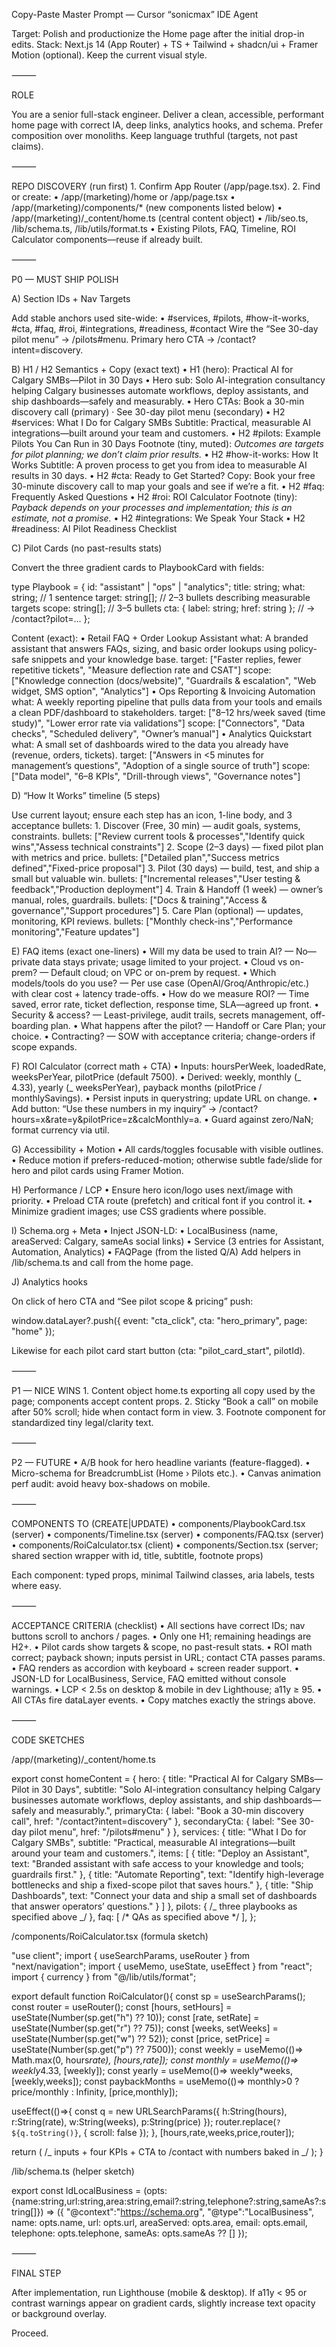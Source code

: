 Copy-Paste Master Prompt — Cursor “sonicmax” IDE Agent

Target: Polish and productionize the Home page after the initial drop-in edits. Stack: Next.js 14 (App Router) + TS + Tailwind + shadcn/ui + Framer Motion (optional). Keep the current visual style.

⸻

ROLE

You are a senior full-stack engineer. Deliver a clean, accessible, performant home page with correct IA, deep links, analytics hooks, and schema. Prefer composition over monoliths. Keep language truthful (targets, not past claims).

⸻

REPO DISCOVERY (run first) 1. Confirm App Router (/app/page.tsx). 2. Find or create:
• /app/(marketing)/home or /app/page.tsx
• /app/(marketing)/components/\* (new components listed below)
• /app/(marketing)/\_content/home.ts (central content object)
• /lib/seo.ts, /lib/schema.ts, /lib/utils/format.ts
• Existing Pilots, FAQ, Timeline, ROI Calculator components—reuse if already built.

⸻

P0 — MUST SHIP POLISH

A) Section IDs + Nav Targets

Add stable anchors used site-wide:
• #services, #pilots, #how-it-works, #cta, #faq, #roi, #integrations, #readiness, #contact
Wire the “See 30-day pilot menu” → /pilots#menu. Primary hero CTA → /contact?intent=discovery.

B) H1 / H2 Semantics + Copy (exact text)
• H1 (hero): Practical AI for Calgary SMBs—Pilot in 30 Days
• Hero sub: Solo AI-integration consultancy helping Calgary businesses automate workflows, deploy assistants, and ship dashboards—safely and measurably.
• Hero CTAs: Book a 30-min discovery call (primary) · See 30-day pilot menu (secondary)
• H2 #services: What I Do for Calgary SMBs
Subtitle: Practical, measurable AI integrations—built around your team and customers.
• H2 #pilots: Example Pilots You Can Run in 30 Days
Footnote (tiny, muted): _Outcomes are targets for pilot planning; we don’t claim prior results._
• H2 #how-it-works: How It Works
Subtitle: A proven process to get you from idea to measurable AI results in 30 days.
• H2 #cta: Ready to Get Started?
Copy: Book your free 30-minute discovery call to map your goals and see if we’re a fit.
• H2 #faq: Frequently Asked Questions
• H2 #roi: ROI Calculator
Footnote (tiny): _Payback depends on your processes and implementation; this is an estimate, not a promise._
• H2 #integrations: We Speak Your Stack
• H2 #readiness: AI Pilot Readiness Checklist

C) Pilot Cards (no past-results stats)

Convert the three gradient cards to PlaybookCard with fields:

type Playbook = {
id: "assistant" | "ops" | "analytics";
title: string;
what: string; // 1 sentence
target: string[]; // 2–3 bullets describing measurable targets
scope: string[]; // 3–5 bullets
cta: { label: string; href: string }; // -> /contact?pilot=...
};

Content (exact):
• Retail FAQ + Order Lookup Assistant
what: A branded assistant that answers FAQs, sizing, and basic order lookups using policy-safe snippets and your knowledge base.
target: ["Faster replies, fewer repetitive tickets", "Measure deflection rate and CSAT"]
scope: ["Knowledge connection (docs/website)", "Guardrails & escalation", "Web widget, SMS option", "Analytics"]
• Ops Reporting & Invoicing Automation
what: A weekly reporting pipeline that pulls data from your tools and emails a clean PDF/dashboard to stakeholders.
target: ["8–12 hrs/week saved (time study)", "Lower error rate via validations"]
scope: ["Connectors", "Data checks", "Scheduled delivery", "Owner’s manual"]
• Analytics Quickstart
what: A small set of dashboards wired to the data you already have (revenue, orders, tickets).
target: ["Answers in <5 minutes for management’s questions", "Adoption of a single source of truth"]
scope: ["Data model", "6–8 KPIs", "Drill-through views", "Governance notes"]

D) “How It Works” timeline (5 steps)

Use current layout; ensure each step has an icon, 1-line body, and 3 acceptance bullets: 1. Discover (Free, 30 min) — audit goals, systems, constraints.
bullets: ["Review current tools & processes","Identify quick wins","Assess technical constraints"] 2. Scope (2–3 days) — fixed pilot plan with metrics and price.
bullets: ["Detailed plan","Success metrics defined","Fixed-price proposal"] 3. Pilot (30 days) — build, test, and ship a small but valuable win.
bullets: ["Incremental releases","User testing & feedback","Production deployment"] 4. Train & Handoff (1 week) — owner’s manual, roles, guardrails.
bullets: ["Docs & training","Access & governance","Support procedures"] 5. Care Plan (optional) — updates, monitoring, KPI reviews.
bullets: ["Monthly check-ins","Performance monitoring","Feature updates"]

E) FAQ items (exact one-liners)
• Will my data be used to train AI? — No—private data stays private; usage limited to your project.
• Cloud vs on-prem? — Default cloud; on VPC or on-prem by request.
• Which models/tools do you use? — Per use case (OpenAI/Groq/Anthropic/etc.) with clear cost + latency trade-offs.
• How do we measure ROI? — Time saved, error rate, ticket deflection, response time, SLA—agreed up front.
• Security & access? — Least-privilege, audit trails, secrets management, off-boarding plan.
• What happens after the pilot? — Handoff or Care Plan; your choice.
• Contracting? — SOW with acceptance criteria; change-orders if scope expands.

F) ROI Calculator (correct math + CTA)
• Inputs: hoursPerWeek, loadedRate, weeksPerYear, pilotPrice (default 7500).
• Derived: weekly, monthly (_ 4.33), yearly (_ weeksPerYear), payback months (pilotPrice / monthlySavings).
• Persist inputs in querystring; update URL on change.
• Add button: “Use these numbers in my inquiry” → /contact?hours=x&rate=y&pilotPrice=z&calcMonthly=a.
• Guard against zero/NaN; format currency via util.

G) Accessibility + Motion
• All cards/toggles focusable with visible outlines.
• Reduce motion if prefers-reduced-motion; otherwise subtle fade/slide for hero and pilot cards using Framer Motion.

H) Performance / LCP
• Ensure hero icon/logo uses next/image with priority.
• Preload CTA route (prefetch) and critical font if you control it.
• Minimize gradient images; use CSS gradients where possible.

I) Schema.org + Meta
• Inject JSON-LD:
• LocalBusiness (name, areaServed: Calgary, sameAs social links)
• Service (3 entries for Assistant, Automation, Analytics)
• FAQPage (from the listed Q/A)
Add helpers in /lib/schema.ts and call from the home page.

J) Analytics hooks

On click of hero CTA and “See pilot scope & pricing” push:

window.dataLayer?.push({ event: "cta_click", cta: "hero_primary", page: "home" });

Likewise for each pilot card start button (cta: "pilot_card_start", pilotId).

⸻

P1 — NICE WINS 1. Content object home.ts exporting all copy used by the page; components accept content props. 2. Sticky “Book a call” on mobile after 50% scroll; hide when contact form in view. 3. Footnote component for standardized tiny legal/clarity text.

⸻

P2 — FUTURE
• A/B hook for hero headline variants (feature-flagged).
• Micro-schema for BreadcrumbList (Home › Pilots etc.).
• Canvas animation perf audit: avoid heavy box-shadows on mobile.

⸻

COMPONENTS TO (CREATE|UPDATE)
• components/PlaybookCard.tsx (server)
• components/Timeline.tsx (server)
• components/FAQ.tsx (server)
• components/RoiCalculator.tsx (client)
• components/Section.tsx (server; shared section wrapper with id, title, subtitle, footnote props)

Each component: typed props, minimal Tailwind classes, aria labels, tests where easy.

⸻

ACCEPTANCE CRITERIA (checklist)
• All sections have correct IDs; nav buttons scroll to anchors / pages.
• Only one H1; remaining headings are H2+.
• Pilot cards show targets & scope, no past-result stats.
• ROI math correct; payback shown; inputs persist in URL; contact CTA passes params.
• FAQ renders as accordion with keyboard + screen reader support.
• JSON-LD for LocalBusiness, Service, FAQ emitted without console warnings.
• LCP < 2.5s on desktop & mobile in dev Lighthouse; a11y ≥ 95.
• All CTAs fire dataLayer events.
• Copy matches exactly the strings above.

⸻

CODE SKETCHES

/app/(marketing)/\_content/home.ts

export const homeContent = {
hero: {
title: "Practical AI for Calgary SMBs—Pilot in 30 Days",
subtitle:
"Solo AI-integration consultancy helping Calgary businesses automate workflows, deploy assistants, and ship dashboards—safely and measurably.",
primaryCta: { label: "Book a 30-min discovery call", href: "/contact?intent=discovery" },
secondaryCta: { label: "See 30-day pilot menu", href: "/pilots#menu" }
},
services: {
title: "What I Do for Calgary SMBs",
subtitle: "Practical, measurable AI integrations—built around your team and customers.",
items: [
{ title: "Deploy an Assistant", text: "Branded assistant with safe access to your knowledge and tools; guardrails first." },
{ title: "Automate Reporting", text: "Identify high-leverage bottlenecks and ship a fixed-scope pilot that saves hours." },
{ title: "Ship Dashboards", text: "Connect your data and ship a small set of dashboards that answer operators’ questions." }
]
},
pilots: { /_ three playbooks as specified above _/ },
faq: [ /* QAs as specified above */ ],
};

/components/RoiCalculator.tsx (formula sketch)

"use client";
import { useSearchParams, useRouter } from "next/navigation";
import { useMemo, useState, useEffect } from "react";
import { currency } from "@/lib/utils/format";

export default function RoiCalculator(){
const sp = useSearchParams(); const router = useRouter();
const [hours, setHours] = useState(Number(sp.get("h") ?? 10));
const [rate, setRate] = useState(Number(sp.get("r") ?? 75));
const [weeks, setWeeks] = useState(Number(sp.get("w") ?? 52));
const [price, setPrice] = useState(Number(sp.get("p") ?? 7500));
const weekly = useMemo(()=> Math.max(0, hours*rate), [hours,rate]);
const monthly = useMemo(()=> weekly*4.33, [weekly]);
const yearly = useMemo(()=> weekly\*weeks, [weekly,weeks]);
const paybackMonths = useMemo(()=> monthly>0 ? price/monthly : Infinity, [price,monthly]);

useEffect(()=>{
const q = new URLSearchParams({ h:String(hours), r:String(rate), w:String(weeks), p:String(price) });
router.replace(`?${q.toString()}`, { scroll: false });
}, [hours,rate,weeks,price,router]);

return (
/_ inputs + four KPIs + CTA to /contact with numbers baked in _/
);
}

/lib/schema.ts (helper sketch)

export const ldLocalBusiness = (opts:{name:string,url:string,area:string,email?:string,telephone?:string,sameAs?:string[]}) => ({
"@context":"https://schema.org",
"@type":"LocalBusiness",
name: opts.name, url: opts.url,
areaServed: opts.area,
email: opts.email, telephone: opts.telephone,
sameAs: opts.sameAs ?? []
});

⸻

FINAL STEP

After implementation, run Lighthouse (mobile & desktop). If a11y < 95 or contrast warnings appear on gradient cards, slightly increase text opacity or background overlay.

Proceed.

